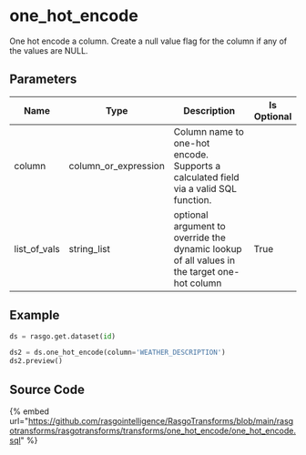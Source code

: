 

# one_hot_encode

One hot encode a column. Create a null value flag for the column if any of the values are NULL.

## Parameters

|     Name     |         Type         |                                         Description                                         | Is Optional |
| ------------ | -------------------- | ------------------------------------------------------------------------------------------- | ----------- |
| column       | column_or_expression | Column name to one-hot encode. Supports a calculated field via a valid SQL function.        |             |
| list_of_vals | string_list          | optional argument to override the dynamic lookup of all values in the target one-hot column | True        |


## Example

```python
ds = rasgo.get.dataset(id)

ds2 = ds.one_hot_encode(column='WEATHER_DESCRIPTION')
ds2.preview()

```

## Source Code

{% embed url="https://github.com/rasgointelligence/RasgoTransforms/blob/main/rasgotransforms/rasgotransforms/transforms/one_hot_encode/one_hot_encode.sql" %}

